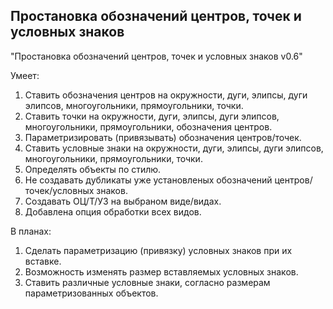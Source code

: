 ## Простановка обозначений центров, точек и условных знаков

"Простановка обозначений центров, точек и условных знаков v0.6"

Умеет:
1. Ставить обозначения центров на окружности, дуги, элипсы, дуги элипсов, многоугольники, прямоугольники, точки.
2. Ставить точки на окружности, дуги, элипсы, дуги элипсов, многоугольники, прямоугольники, обозначения центров.
3. Параметризировать (привязывать) обозначения центров/точек.
4. Ставить условные знаки на окружности, дуги, элипсы, дуги элипсов, многоугольники, прямоугольники, точки.
5. Определять объекты по стилю.
6. Не создавать дубликаты уже установленых обозначений центров/точек/условных знаков.
7. Создавать ОЦ/Т/УЗ на выбраном виде/видах.
8. Добавлена опция обработки всех видов. 

В планах:
1. Сделать параметризацию (привязку) условных знаков при их вставке.
2. Возможность изменять размер вставляемых условных знаков.
3. Ставить различные условные знаки, согласно размерам параметризованных объектов.